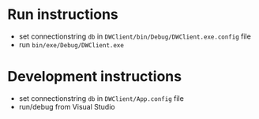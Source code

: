 # Run instructions

- set connectionstring `db` in `DWClient/bin/Debug/DWClient.exe.config` file
- run `bin/exe/Debug/DWClient.exe`

# Development instructions

- set connectionstring `db` in `DWClient/App.config` file
- run/debug from Visual Studio

